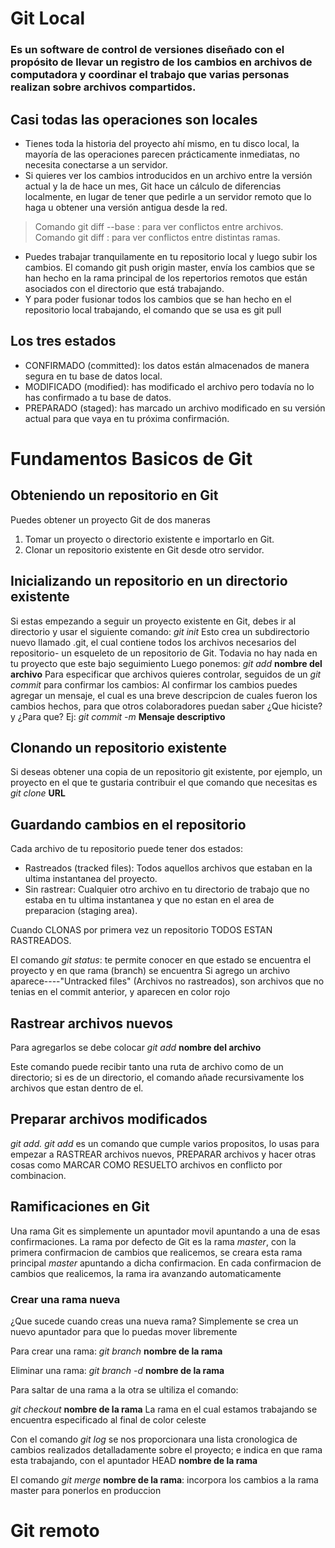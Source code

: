 # Git Local
### Es un software de control de versiones diseñado con el propósito de llevar un registro de los cambios en archivos de computadora y coordinar el trabajo que varias personas realizan sobre archivos compartidos.

## Casi todas las operaciones son locales
* Tienes toda la historia del proyecto ahí mismo, en tu disco local, la mayoría de las operaciones parecen prácticamente inmediatas, no necesita conectarse a un servidor.
* Si quieres ver los cambios introducidos en un archivo entre la versión actual y la de hace un mes, Git hace un cálculo de diferencias localmente, en lugar de tener que pedirle a un servidor remoto que lo haga u obtener una versión antigua desde la red. 
> Comando git diff --base <nombre archivo>: para ver conflictos entre archivos.
> Comando git diff <source-branch> <target-branch>: para ver conflictos entre distintas ramas.
* Puedes trabajar tranquilamente en tu repositorio local y luego subir los cambios. El comando git push origin master, envía los cambios que se han hecho en la rama principal de los repertorios remotos que están asociados con el directorio que está trabajando.
* Y para poder fusionar todos los cambios que se han hecho en el repositorio local trabajando, el comando que se usa es git pull

## Los tres estados
* CONFIRMADO (committed): los datos están almacenados de manera segura en tu base de datos local. 
* MODIFICADO (modified): has modificado el archivo pero todavía no lo has confirmado a tu base de datos.
* PREPARADO (staged): has marcado un archivo modificado en su versión actual para que vaya en tu próxima confirmación.

# Fundamentos Basicos de Git
## Obteniendo un repositorio en Git
Puedes obtener un proyecto Git de dos maneras 
1. Tomar un proyecto o directorio existente e importarlo en Git.
2. Clonar un repositorio existente en Git desde otro servidor.

## Inicializando un repositorio en un directorio existente
Si estas empezando a seguir un proyecto existente en Git, debes ir al directorio y usar el siguiente comando: *git init*
Esto crea un subdirectorio nuevo llamado .git, el cual contiene todos los archivos necesarios del repositorio- un esqueleto de un repositorio de Git. Todavia no hay nada en tu proyecto que este bajo seguimiento
Luego ponemos: *git add* **nombre del archivo**
Para especificar que archivos quieres controlar, seguidos de un *git commit* para confirmar los cambios:
Al confirmar los cambios puedes agregar un mensaje, el cual es una breve descripcion de cuales fueron los cambios hechos, para que otros colaboradores puedan saber ¿Que hiciste? y ¿Para que?
Ej: *git commit -m* **Mensaje descriptivo**
## Clonando un repositorio existente
Si deseas obtener una copia de un repositorio git existente, por ejemplo, un proyecto en el que te gustaria contribuir el que comando que necesitas es *git clone* **URL**
## Guardando cambios en el repositorio
Cada archivo de tu repositorio puede tener dos estados:
* Rastreados (tracked files): Todos aquellos archivos que estaban en la ultima instantanea del proyecto.
* Sin rastrear: Cualquier otro archivo en tu directorio de trabajo que no estaba en tu ultima instantanea y que no estan en el area de preparacion (staging area).

Cuando CLONAS por primera vez un repositorio TODOS ESTAN RASTREADOS.

El comando *git status*: te permite conocer en que estado se encuentra el proyecto y en que rama (branch) se encuentra
Si agrego un archivo aparece----"Untracked files" (Archivos no rastreados), son archivos que no tenias en el commit anterior, y aparecen en color rojo

## Rastrear archivos nuevos
Para agregarlos se debe colocar
*git add* **nombre del archivo**

Este comando puede recibir tanto una ruta de archivo como de un directorio; si es de un directorio, el comando añade recursivamente los archivos que estan dentro de el.

## Preparar archivos modificados
*git add. git add* es un comando que cumple varios propositos, lo usas para empezar a RASTREAR archivos nuevos, PREPARAR archivos y hacer otras cosas como MARCAR COMO RESUELTO archivos en conflicto por combinacion.

## Ramificaciones en Git
Una rama Git es simplemente un apuntador movil apuntando a una de esas confirmaciones. 
La rama por defecto de Git es la rama *master*, con la primera confirmacion de cambios que realicemos, se creara esta rama principal *master* apuntando a dicha confirmacion.
En cada confirmacion de cambios que realicemos, la rama ira avanzando automaticamente

### Crear una rama nueva
¿Que sucede cuando creas una nueva rama? Simplemente se crea un nuevo apuntador para que lo puedas mover libremente

Para crear una rama: *git branch* **nombre de la rama**

Eliminar una rama: *git branch -d* **nombre de la rama**

Para saltar de una rama a la otra se ultiliza el comando:

*git checkout* **nombre de la rama**
La rama en el cual estamos trabajando se encuentra especificado al final de color celeste

Con el comando *git log* se nos proporcionara una lista cronologica de cambios realizados detalladamente sobre el proyecto; e indica en que rama esta trabajando, con el apuntador HEAD **nombre de la rama**

El comando *git merge* **nombre de la rama**: incorpora los cambios a la rama master para ponerlos en produccion

# Git remoto

